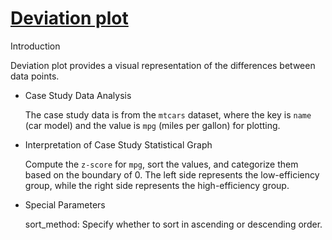 # [Deviation plot](/basic/deviation-plot)

Introduction

Deviation plot provides a visual representation of the differences between data points.

- Case Study Data Analysis

  The case study data is from the `mtcars` dataset, where the key is `name` (car model) and the value is `mpg` (miles
  per gallon) for plotting.

- Interpretation of Case Study Statistical Graph

  Compute the `z-score` for `mpg`, sort the values, and categorize them based on the boundary of 0. The left side
  represents the low-efficiency group, while the right side represents the high-efficiency group.

- Special Parameters

  sort_method: Specify whether to sort in ascending or descending order.